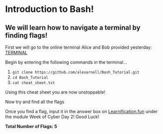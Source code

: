 # Introduction to Bash!

## We will learn how to navigate a terminal by finding flags!
First we will go to the online terminal Alice and Bob provided yesterday: <a href="http://157.230.203.138/term" target="_blank">TERMINAL</a>

Begin by entering the following commands in the terminal...

1. `git clone https://github.com/alexarnell/Bash_Tutorial.git`
2. `cd Bash_Tutorial`
3. `cat cheat_sheet.txt`

Using this cheat sheet you are now unstoppable!

Now try and find all the flags 

Once you find a flag, input it in the answer box on <a href="https://learnification.fun/" target="_blank">Learnification.fun</a> under the module Week of Cyber Day 2! Good Luck!

**Total Number of Flags: 5**
